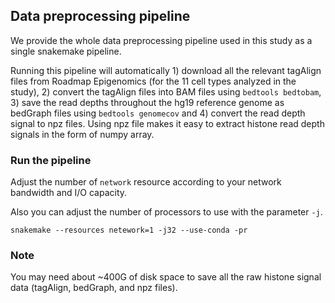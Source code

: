 ## Data preprocessing pipeline

We provide the whole data preprocessing pipeline used in this study as a single snakemake pipeline.

Running this pipeline will automatically 1) download all the relevant tagAlign files from Roadmap Epigenomics (for the 11 cell types analyzed in the study), 2) convert the tagAlign files into BAM files using `bedtools bedtobam`, 3) save the read depths throughout the hg19 reference genome as bedGraph files using `bedtools genomecov` and 4) convert the read depth signal to npz files. Using npz file makes it easy to extract histone read depth signals in the form of numpy array.

### Run the pipeline

Adjust the number of `network` resource according to your network bandwidth and I/O capacity.

Also you can adjust the number of processors to use with the parameter `-j`.

```
snakemake --resources netework=1 -j32 --use-conda -pr
```

### Note
You may need about ~400G of disk space to save all the raw histone signal data (tagAlign, bedGraph, and npz files).

